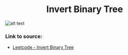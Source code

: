 <h1 align="center">Invert Binary Tree</h1>

![alt text](https://images2.imgbox.com/6b/f4/o3lPhvKc_o.png?raw=true)

### Link to source: 
- <a href="https://leetcode.com/problems/invert-binary-tree/">Leetcode - Invert Binary Tree</a>

